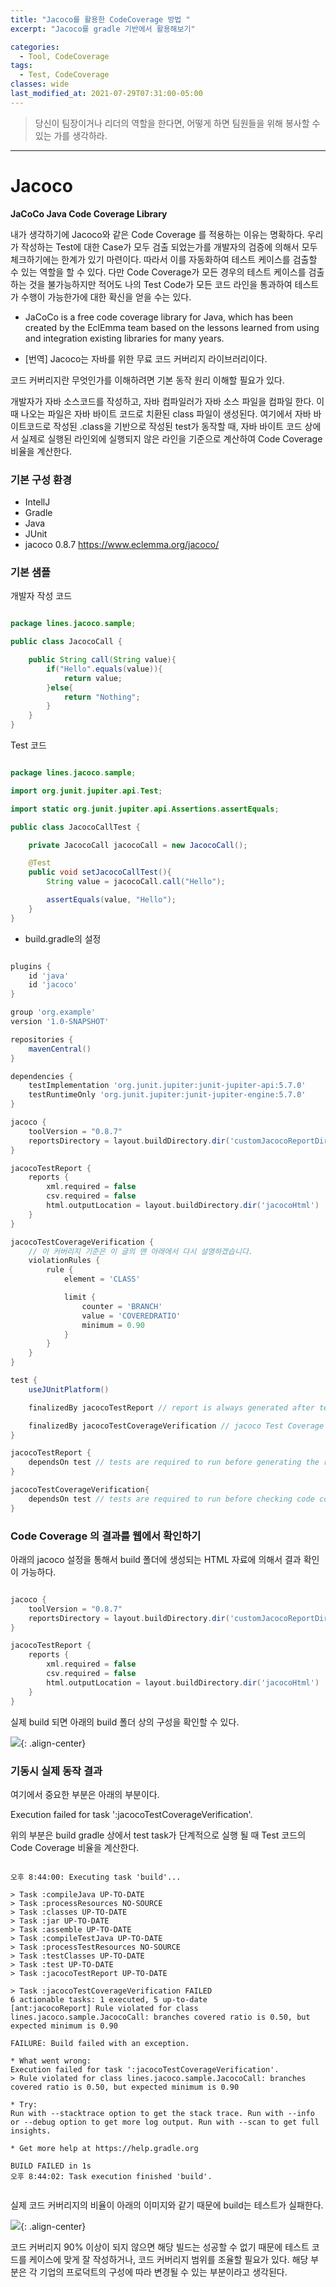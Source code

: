```yaml
---
title: "Jacoco를 활용한 CodeCoverage 방법 "
excerpt: "Jacoco를 gradle 기반에서 활용해보기"

categories:
  - Tool, CodeCoverage
tags:
  - Test, CodeCoverage
classes: wide
last_modified_at: 2021-07-29T07:31:00-05:00
---
```


> 당신이 팀장이거나 리더의 역할을 한다면, 어떻게 하면 팀원들을 위해 봉사할 수 있는 가를 생각하라. 

***

# Jacoco 

**JaCoCo Java Code Coverage Library**  

내가 생각하기에 Jacoco와 같은 Code Coverage 를 적용하는 이유는 명확하다. 우리가 작성하는 Test에 대한 Case가 모두 검출 되었는가를 개발자의 검증에 의해서 모두 체크하기에는 한계가 있기 마련이다. 따라서 이를 자동화하여 테스트 케이스를 검출할 수 있는 역할을 할 수 있다. 
다만 Code Coverage가 모든 경우의 테스트 케이스를 검출하는 것을 불가능하지만 적어도 나의 Test Code가 모든 코드 라인을 통과하여 테스트가 수행이 가능한가에 대한 확신을 얻을 수는 있다.  

- JaCoCo is a free code coverage library for Java, which has been created by the EclEmma team based on the lessons learned from using and integration existing libraries for many years.  

- [번역] Jacoco는 자바를 위한 무료 코드 커버리지 라이브러리이다. 

코드 커버리지란 무엇인가를 이해하려면 기본 동작 원리 이해할 필요가 있다.  

개발자가 자바 소스코드를 작성하고, 자바 컴파일러가 자바 소스 파일을 컴파일 한다. 이 때 나오는 파일은 자바 바이트 코드로 치환된 class 파일이 생성된다. 여기에서 자바 바이트코드로 작성된 .class을 기반으로 작성된 test가 동작할 때, 자바 바이트 코드 상에서 실제로 실행된 라인외에 실행되지 않은
라인을 기준으로 계산하여 Code Coverage 비율을 계산한다. 

### 기본 구성 환경 

- IntellJ
- Gradle 
- Java
- JUnit
- jacoco 0.8.7 <https://www.eclemma.org/jacoco/>

### 기본 샘플 

개발자 작성 코드 

```java

package lines.jacoco.sample;

public class JacocoCall {

    public String call(String value){
        if("Hello".equals(value)){
            return value;
        }else{
            return "Nothing";
        }
    }
}

```

Test 코드 

```java

package lines.jacoco.sample;

import org.junit.jupiter.api.Test;

import static org.junit.jupiter.api.Assertions.assertEquals;

public class JacocoCallTest {

    private JacocoCall jacocoCall = new JacocoCall();

    @Test
    public void setJacocoCallTest(){
        String value = jacocoCall.call("Hello");

        assertEquals(value, "Hello");
    }
}

```

- build.gradle의 설정 

```gradle

plugins {
    id 'java'
    id 'jacoco'
}

group 'org.example'
version '1.0-SNAPSHOT'

repositories {
    mavenCentral()
}

dependencies {
    testImplementation 'org.junit.jupiter:junit-jupiter-api:5.7.0'
    testRuntimeOnly 'org.junit.jupiter:junit-jupiter-engine:5.7.0'
}

jacoco {
    toolVersion = "0.8.7"
    reportsDirectory = layout.buildDirectory.dir('customJacocoReportDir')
}

jacocoTestReport {
    reports {
        xml.required = false
        csv.required = false
        html.outputLocation = layout.buildDirectory.dir('jacocoHtml')
    }
}

jacocoTestCoverageVerification {
    // 이 커버리지 기준은 이 글의 맨 아래에서 다시 설명하겠습니다.
    violationRules {
        rule {
            element = 'CLASS'

            limit {
                counter = 'BRANCH'
                value = 'COVEREDRATIO'
                minimum = 0.90
            }
        }
    }
}

test {
    useJUnitPlatform()

    finalizedBy jacocoTestReport // report is always generated after tests run

    finalizedBy jacocoTestCoverageVerification // jacoco Test Coverage Verification after jacocoTestReport run
}

jacocoTestReport {
    dependsOn test // tests are required to run before generating the report
}

jacocoTestCoverageVerification{
    dependsOn test // tests are required to run before checking code coverage
}

```

### Code Coverage 의 결과를 웹에서 확인하기 

아래의 jacoco 설정을 통해서 build 폴더에 생성되는 HTML 자료에 의해서 결과 확인이 가능하다. 

```gradle 

jacoco {
    toolVersion = "0.8.7"
    reportsDirectory = layout.buildDirectory.dir('customJacocoReportDir')
}

jacocoTestReport {
    reports {
        xml.required = false
        csv.required = false
        html.outputLocation = layout.buildDirectory.dir('jacocoHtml')
    }
}

```

실제 build 되면 아래의 build 폴더 상의 구성을 확인할 수 있다. 

![](https://keepinmindsh.github.io/lines/assets/img/codecoverage_with_jacoco_02.png){: .align-center} 

### 기동시 실제 동작 결과 

여기에서 중요한 부분은 아래의 부분이다. 

Execution failed for task ':jacocoTestCoverageVerification'.  

위의 부분은 build gradle 상에서 test task가 단계적으로 실행 될 때 Test 코드의 Code Coverage 비율을 계산한다. 

```shell

오후 8:44:00: Executing task 'build'...

> Task :compileJava UP-TO-DATE
> Task :processResources NO-SOURCE
> Task :classes UP-TO-DATE
> Task :jar UP-TO-DATE
> Task :assemble UP-TO-DATE
> Task :compileTestJava UP-TO-DATE
> Task :processTestResources NO-SOURCE
> Task :testClasses UP-TO-DATE
> Task :test UP-TO-DATE
> Task :jacocoTestReport UP-TO-DATE

> Task :jacocoTestCoverageVerification FAILED
6 actionable tasks: 1 executed, 5 up-to-date
[ant:jacocoReport] Rule violated for class lines.jacoco.sample.JacocoCall: branches covered ratio is 0.50, but expected minimum is 0.90

FAILURE: Build failed with an exception.

* What went wrong:
Execution failed for task ':jacocoTestCoverageVerification'.
> Rule violated for class lines.jacoco.sample.JacocoCall: branches covered ratio is 0.50, but expected minimum is 0.90

* Try:
Run with --stacktrace option to get the stack trace. Run with --info or --debug option to get more log output. Run with --scan to get full insights.

* Get more help at https://help.gradle.org

BUILD FAILED in 1s
오후 8:44:02: Task execution finished 'build'.


```

실제 코드 커버리지의 비율이 아래의 이미지와 같기 때문에 build는 테스트가 실패한다. 

![](https://keepinmindsh.github.io/lines/assets/img/codecoverage_with_jacoco.png){: .align-center} 


코드 커버리지 90% 이상이 되지 않으면 해당 빌드는 성공할 수 없기 때문에 테스트 코드를 케이스에 맞게 잘 작성하거나, 코드 커버리지 범위를 조율할 필요가 있다. 해당 부분은 각 기업의 프로덕트의 구성에 따라 변경될 수 있는 부분이라고 생각된다. 